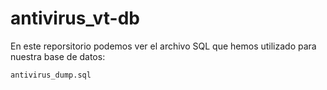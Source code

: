 # antivirus_vt-db
 
En este reporsitorio podemos ver el archivo SQL que hemos utilizado para nuestra base de datos:

`antivirus_dump.sql`

